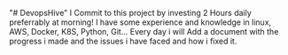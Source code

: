 "# DevopsHive" 
I Commit to this project by investing 2 Hours daily preferrably at morning!
I have some experience and knowledge in linux, AWS, Docker, K8S, Python, Git...
Every day i will Add a document with the progress i made and the issues i have faced and how i fixed it.

````````````````````````````````````````````````````````````````````````````````````````````````````````````````````````````````بسم الله 
````````````````````````````````````````````````````````````````````````````````````````````````````````````````````````````````````````````````
